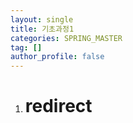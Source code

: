 ```yaml
---
layout: single
title: 기초과정1
categories: SPRING_MASTER
tag: []
author_profile: false
---
```

 
1. # redirect  



